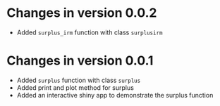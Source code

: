 # Changes in version 0.0.2

* Added `surplus_irm` function with class `surplusirm`

# Changes in version 0.0.1

* Added `surplus` function with class `surplus`
* Added print and plot method for surplus
* Added an interactive shiny app to demonstrate the surplus function
